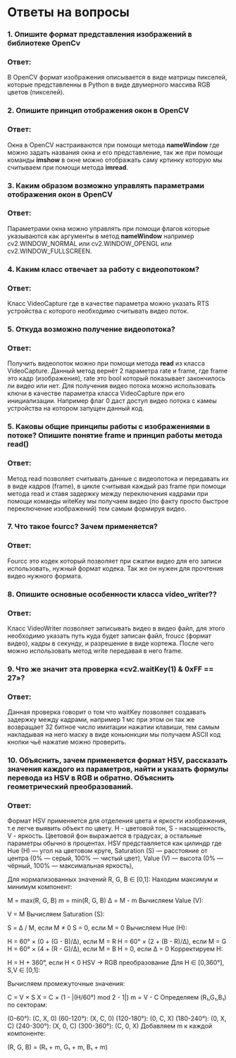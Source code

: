 # Ответы на вопросы

### 1. Опишите формат представления изображений в библиотеке OpenCv
### Ответ: 
В OpenCV формат изображения описывается в виде матрицы пикселей, которые представленны в Python в виде двумерного массива 
RGB цветов (пикселей).

### 2. Опишите принцип отображения окон в OpenCV
### Ответ: 
Окна в OpenCV настраиваются при помощи метода **nameWindow** где можно задать названия окна и его представление, так же при
помощи команды **imshow** в окне можно отображать саму кртинку которую мы считываем при помощи метода **imread**.

### 3. Каким образом возможно управлять параметрами отображения окон в OpenCV
### Ответ: 
Параметрами окна можно управлять при помощи флагов которые указываются как аргументы в метод **nameWindow**
например cv2.WINDOW_NORMAL или cv2.WINDOW_OPENGL или cv2.WINDOW_FULLSCREEN.

### 4. Каким класс отвечает за работу с видеопотоком?
### Ответ: 
Класс VideoCapture где в качестве параметра можно указать RTS устройства с которого необходимо считывать видео поток.

### 5. Откуда возможно получение видеопотока?
### Ответ: 
Получить видеопоток можно при помощи метода **read** из класса VideoCapture. Данный метод вернёт 2 параметра rate и frame,
где frame это кадр (изображения), rate это bool который показывает закончилось ли видео или нет. Для получения видео потока
можно использовать ключи в качестве параметра класса VideoCapture при его инициализации. Например флаг 0 даст доступ видео 
потока с камеы устройства на котором запущен данный код.

### 5. Каковы общие принципы работы с изображениями в потоке? Опишите понятие frame и принцип работы метода read()
### Ответ: 
Метод read позволяет считывать данные с видеопотока и передавать их в виде кадров (frame), в цикле считывая каждый раз 
frame при помощи метода read и ставя задержку между переключения кадрами при помощи команды witeKey мы получаем видео (по
факту просто быстрое переключение изображений) тем самым формируя видео.

### 7. Что такое fourcc? Зачем применяется?
### Ответ: 
Fourcc это кодек который позволяет при сжатии видео для его записи использовать, нужный формат кодека. Так же он нужен
для прочтения видео нужного формата.

### 8. Опишите основные особенности класса video_writer??
### Ответ:
Класс VideoWriter позволяет записывать видео в видео файл, для этого необходимо указать путь куда будет записан файл,
froucc (формат видео), кадры в секунду, и разрешение в виде кортежа. После чего можно использовать метод write передавая
в него frame.

### 9. Что же значит эта проверка «cv2.waitKey(1) & 0xFF == 27»?
### Ответ:
Данная проверка говорит о том что waitKey позволяет создавать задержку между кадрами, например 1 мс при этом он так же 
возвращает 32 битное число имитации нажатии клавиши, тем самым накладывая на него маску в виде коньюнкции мы получаем ASCII
код кнопки чьё нажатие можно проверить.

### 10. Объяснить, зачем применяется формат HSV, рассказать значения каждого из параметров, найти и указать формулы перевода из HSV в RGB и обратно. Объяснить геометрический преобразований.
### Ответ:
Формат HSV применяется для отделения цвета и яркости изображения, т.е легче выявить объект по цвету. H - цветовой тон, 
S - насыщенность, V - яркость. Цветовой фон выражается в градусах, а остальные параметры обычно в процентах.
HSV представляется как цилиндр где Hue (H) — угол на цветовом круге,
Saturation (S) — расстояние от центра (0% — серый, 100% — чистый цвет),
Value (V) — высота (0% — чёрный, 100% — максимальная яркость),

Для нормализованных значений R, G, B ∈ [0,1]:
Находим максимум и минимум компонент:


M = max(R, G, B)
m = min(R, G, B)
Δ = M - m
Вычисляем Value (V):


V = M
Вычисляем Saturation (S):


S = Δ / M, если M ≠ 0
S = 0, если M = 0
Вычисляем Hue (H):


H = 60° × (0 + (G - B)/Δ), если M = R
H = 60° × (2 + (B - R)/Δ), если M = G
H = 60° × (4 + (R - G)/Δ), если M = B
H = 0, если Δ = 0
Корректируем H:

H = H + 360°, если H < 0
HSV → RGB преобразование
Для H ∈ [0,360°], S,V ∈ [0,1]:

Вычисляем промежуточные значения:

C = V × S
X = C × (1 - |(H/60°) mod 2 - 1|)
m = V - C
Определяем (R₁,G₁,B₁) по секторам:

(0-60°):   (C, X, 0)
(60-120°): (X, C, 0)
(120-180°): (0, C, X)
(180-240°): (0, X, C)
(240-300°): (X, 0, C)
(300-360°): (C, 0, X)
Добавляем m к каждой компоненте:

(R, G, B) = (R₁ + m, G₁ + m, B₁ + m)